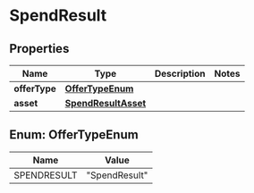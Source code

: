 
# SpendResult

## Properties
Name | Type | Description | Notes
------------ | ------------- | ------------- | -------------
**offerType** | [**OfferTypeEnum**](#OfferTypeEnum) |  | 
**asset** | [**SpendResultAsset**](SpendResultAsset.md) |  | 



<a name="OfferTypeEnum"></a>
## Enum: OfferTypeEnum
Name | Value
---- | -----
SPENDRESULT | &quot;SpendResult&quot;



